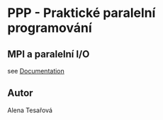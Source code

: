 # PPP - Praktické paralelní programování
## MPI a paralelní I/O

see [Documentation](https://github.com/alena424/PPP/blob/master/proj01.pdf)

## Autor
Alena Tesařová
